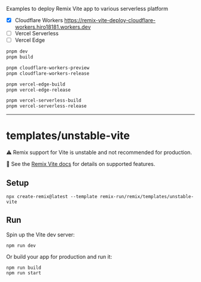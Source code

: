 Examples to deploy Remix Vite app to various serverless platform

- [x] Cloudflare Workers https://remix-vite-deploy-cloudflare-workers.hiro18181.workers.dev
- [ ] Vercel Serverless
- [ ] Vercel Edge

```sh
pnpm dev
pnpm build

pnpm cloudflare-workers-preview
pnpm cloudflare-workers-release

pnpm vercel-edge-build
pnpm vercel-edge-release

pnpm vercel-serverless-build
pnpm vercel-serverless-release
```

---

# templates/unstable-vite

⚠️ Remix support for Vite is unstable and not recommended for production.

📖 See the [Remix Vite docs][remix-vite-docs] for details on supported features.

## Setup

```shellscript
npx create-remix@latest --template remix-run/remix/templates/unstable-vite
```

## Run

Spin up the Vite dev server:

```shellscript
npm run dev
```

Or build your app for production and run it:

```shellscript
npm run build
npm run start
```

[remix-vite-docs]: https://remix.run/docs/en/main/future/vite
